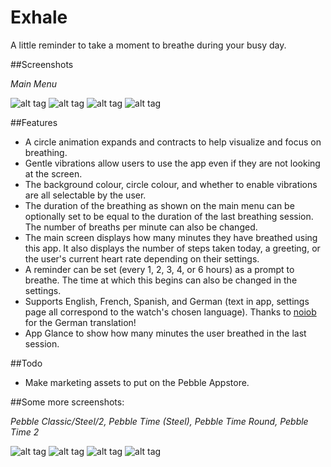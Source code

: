 # Exhale

A little reminder to take a moment to breathe during your busy day.

##Screenshots

*Main Menu*

![alt tag](https://github.com/cheeseisdisgusting/exhale/blob/master/screenshots/main_menu_basalt.png)
![alt tag](https://github.com/cheeseisdisgusting/exhale/blob/master/screenshots/main_menu_basalt_blue.png)
![alt tag](https://github.com/cheeseisdisgusting/exhale/blob/master/screenshots/main_menu_basalt_pink.png)
![alt tag](https://github.com/cheeseisdisgusting/exhale/blob/master/screenshots/index_basalt_green.png)

##Features
- A circle animation expands and contracts to help visualize and focus on breathing.
- Gentle vibrations allow users to use the app even if they are not looking at the screen.
- The background colour, circle colour, and whether to enable vibrations are all selectable by the user.
- The duration of the breathing as shown on the main menu can be optionally set to be equal to the duration of the last breathing session. The number of breaths per minute can also be changed.
- The main screen displays how many minutes they have breathed using this app. It also displays the number of steps taken today, a greeting, or the user's current heart rate depending on their settings.
- A reminder can be set (every 1, 2, 3, 4, or 6 hours) as a prompt to breathe. The time at which this begins can also be changed in the settings.
- Supports English, French, Spanish, and German (text in app, settings page all correspond to the watch's chosen language). Thanks to [noiob](https://github.com/noiob) for the German translation!
- App Glance to show how many minutes the user breathed in the last session.

##Todo
- Make marketing assets to put on the Pebble Appstore.

##Some more screenshots:

*Pebble Classic/Steel/2, Pebble Time (Steel), Pebble Time Round, Pebble Time 2*

![alt tag](https://github.com/cheeseisdisgusting/exhale/blob/master/screenshots/aplite_final.gif)
![alt tag](https://github.com/cheeseisdisgusting/exhale/blob/master/screenshots/basalt_final.gif)
![alt tag](https://github.com/cheeseisdisgusting/exhale/blob/master/screenshots/chalk_final.gif)
![alt tag](https://github.com/cheeseisdisgusting/exhale/blob/master/screenshots/emery_final.gif)
